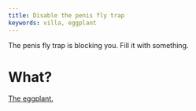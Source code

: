 ```yaml
---
title: Disable the penis fly trap
keywords: villa, eggplant
---
```


The penis fly trap is blocking you. Fill it with something.

# What?
[The eggplant.](020-eggplant.md)
